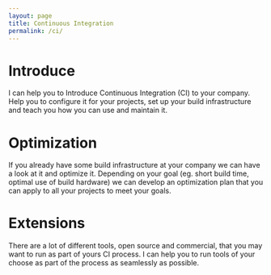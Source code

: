 ```yaml
---
layout: page
title: Continuous Integration
permalink: /ci/
---
```

# Introduce
I can help you to Introduce Continuous Integration (CI) to your company. Help you to configure it for your projects, set up your build infrastructure and teach you how you can use and maintain it.
# Optimization
If you already have some build infrastructure at your company we can have a look at it and optimize it. Depending on your goal (eg. short build time, optimal use of build hardware) we can develop an optimization plan that you can apply to all your projects to meet your goals.
# Extensions
There are a lot of different tools, open source and commercial, that you may want to run as part of yours CI process. I can help you to run tools of your choose as part of the process as seamlessly as possible.

